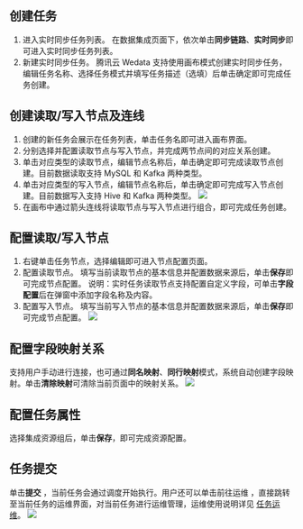 ## 创建任务
1. 进入实时同步任务列表。
在数据集成页面下，依次单击**同步链路**、**实时同步**即可进入实时同步任务列表。
2. 新建实时同步任务。
腾讯云 Wedata 支持使用画布模式创建实时同步任务，编辑任务名称、选择任务模式并填写任务描述（选填）后单击确定即可完成任务创建。

## 创建读取/写入节点及连线
1. 创建的新任务会展示在任务列表，单击任务名即可进入画布界面。
2. 分别选择并配置读取节点与写入节点，并完成两节点间的对应关系创建。
3. 单击对应类型的读取节点，编辑节点名称后，单击确定即可完成读取节点创建。目前数据读取支持 MySQL 和 Kafka 两种类型。
4. 单击对应类型的写入节点，编辑节点名称后，单击确定即可完成写入节点创建。目前数据写入支持 Hive 和 Kafka 两种类型。
![](https://qcloudimg.tencent-cloud.cn/raw/650e485038c812fa0614f456be33fba4.png)
5. 在画布中通过箭头连线将读取节点与写入节点进行组合，即可完成任务创建。

## 配置读取/写入节点
1. 右键单击任务节点，选择编辑即可进入节点配置页面。
2. 配置读取节点。
填写当前读取节点的基本信息并配置数据来源后，单击**保存**即可完成节点配置。
说明：实时任务读取节点支持配置自定义字段，可单击**字段配置**后在弹窗中添加字段名称及内容。
3. 配置写入节点。
填写当前写入节点的基本信息并配置数据来源后，单击**保存**即可完成节点配置。
![](https://qcloudimg.tencent-cloud.cn/raw/c25775f080316fa55522d1cc7b8aa186.png)

## 配置字段映射关系
支持用户手动进行连接，也可通过**同名映射**、**同行映射**模式，系统自动创建字段映射。单击**清除映射**可清除当前页面中的映射关系。
![](https://qcloudimg.tencent-cloud.cn/raw/b57eb21386cec64d054c12134c3eda6a.png)

## 配置任务属性
选择集成资源组后，单击**保存**，即可完成资源配置。

## 任务提交
单击**提交** ，当前任务会通过调度开始执行。用户还可以单击前往运维 ，直接跳转至当前任务的运维界面，对当前任务进行运维管理，运维使用说明详见 [任务运维](https://cloud.tencent.com/document/product/1267/72413)。
![](https://qcloudimg.tencent-cloud.cn/raw/911a7db89eb594a66b4541cd685cad31.png)
